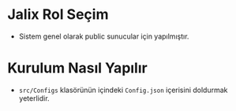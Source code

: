 # Jalix Rol Seçim

- Sistem genel olarak public sunucular için yapılmıştır.

# Kurulum Nasıl Yapılır

- `src/Configs` klasörünün içindeki `Config.json` içerisini doldurmak yeterlidir.
